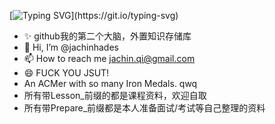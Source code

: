 [![Typing SVG](https://readme-typing-svg.demolab.com?font=Fira+Code&pause=1000&width=435&lines=I+Hate+You+JSUT!+You+Ruin+My+life.)](https://git.io/typing-svg)

- ✨ github我的第二个大脑，外置知识存储库
- 👋 Hi, I’m @jachinhades
- 📫 How to reach me jachin.qi@gmail.com
- 😄 FUCK YOU JSUT!
- An ACMer with so many Iron Medals. qwq
- 所有带Lesson_前缀的都是课程资料，欢迎自取
- 所有带Prepare_前缀都是本人准备面试/考试等自己整理的资料

<!---
jachinhades/jachinhades is a ✨ special ✨ repository because its `README.md` (this file) appears on your GitHub profile.
You can click the Preview link to take a look at your changes.
--->
